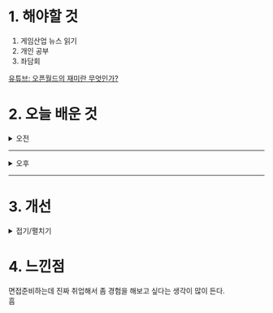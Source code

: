 
# 1. 해야할 것

1. 게임산업 뉴스 읽기 
2. 개인 공부  
3. 좌담회

[유튜브: 오픈월드의 재미란 무엇인가?](https://www.youtube.com/watch?v=goU6YfKWEIc)

# 2. 오늘 배운 것

<details>
<summary>오전</summary>

## 오늘의 뉴스
### 요약
■ AGF 2024, 10월 25일 스테이지 타임테이블 공개
국내 최대 규모 애니메이션 X 게임 축제 'AGF 2024’가 오는 10월 25일(금), 공식 SNS와 홈페이지를 통해 RED & BLUE 스테이지 타임테이블을 공개합니다. 메인 스폰서 '명조:워더링 더 웨이브'가 운영하는 RED 스테이지에는 인기 버추얼 유튜버 그룹 ‘스텔라이브’의 멤버 아라하시 타비, 아카네 리제, 아오쿠모 린이 직접 ‘명조’의 신규 소식과 함께 다양한 정보들을 공개할 예정으로 더욱 화제를 모으고 있습니다. 여기에 인기 애니메이션의 스테이지에 유명 성우진 출연이 예고되어, 서브컬처 팬들의 폭발적인 관심이 예상됩니다.

■ 플레이위드, '드래곤 플라이트2' 티저 사이트 공개
㈜플레이위드코리아(대표 김학준)는 ㈜플레이위드게임즈가 개발 중인 신작 모바일 게임 [드래곤 플라이트2]의 티저 사이트를 공개했습니다. 플레이위드코리아가 퍼블리싱 서비스 예정인 [드래곤 플라이트2]는 전작 [드래곤 플라이트 / 개발, 퍼블리싱 : ㈜라인게임즈]의 지식재산권(IP)을 계승한 정식 후속작입니다. 

■ 하이브IM 지스타 2024 조감도 공개, '아키텍트' 시연한다 
하이브IM(대표 정우용)은 24일, 신작 '아키텍트: 랜드 오브 엑자일(이하 아키텍트)'을 주제로 한 지스타 2024 부스 조감도를 공개했습니다. 하이브IM은 100 부스 규모로 지스타 2024 B2C관 제2전시장에 참가합니다.

■ '몬헌 와일즈', 11월 1일 오픈 베타 테스트 실시
전 세계 헌터들이 기다려온 '몬스터헌터 와일즈'의 오픈 베타 테스트 소식이 마침내 공개됐습니다.  '몬스터헌터 와일즈'의 오픈 베타 테스트는 PS5, XSX|S, PC(스팀)을 통해 진행되며, 모든 플랫폼 통틀어 11월 1일(금) 12:00부터 11월 4일(월) 11:59(한국 시간)까지 진행될 예정입니다. 크로스 플레이를 지원하는 만큼, 플랫폼에 상관없이 함께 즐길 수 있습니다.

■ 시리즈 최초 턴제 전략, '메탈슬러그 택틱스' 11월 5일 출시
에이치투 인터렉티브(이하 H2 INTERACTIVE, 대표 허준하)는 레이커 스튜디오(LEIKIR STUDIO)가 개발한 턴제 전략 게임 '메탈 슬러그 택틱스(Metal Slug Tactics)' 한국어판(다운로드 버전)을 오는 11월 5일 PC, PS4, PS5, 그리고 닌텐도 스위치로 정식 출시할 예정이라고 밝혔습니다. '메탈 슬러그 택틱스'는 수많은 플레이어들의 사랑을 받아온 인기 타이틀 '메탈 슬러그' 시리즈의 독특한 매력과 추억을 불러일으키는 재미를 전략 게임 스타일로 만들어 낸 새로운 작품입니다.

■ '클로저스', 12월 12일부로 나딕게임즈로 서비스 이관 
나딕게임즈가 개발, 넥슨이 서비스하던 MORPG '클로저스'가 출시 10년 만에 넥슨의 품을 떠나게 됐습니다. 이에 따라 '클로저스'의 라이브 서비스는 12월 12일부로 넥슨을 떠나 개발사인 나딕게임즈로 이관, 직접 서비스하게 됩니다.

■ 엔씨소프트 난투형 게임, '배틀크러쉬' 서비스 종료 
엔씨소프트의 난투 액션 게임 '배틀크러쉬'가 23일 구체적인 서비스 종료 일정을 공지했습니다. 서비스가 종료됨에 따라, 엔씨소프트는 2024년 6월 27일 오후 4시부터 10월 23일 오후 4시 사이에 구매한 모든 유료 상품에 대한 환불을 지원할 방침입니다.

■ 에픽게임즈, 새 통합 콘텐츠 마켓플레이스 '팹(Fab)' 런칭
언리얼 엔진과 에픽 에코시스템의 마켓플레이스가 통합된 새로운 콘텐츠 마켓플레이스 '팹'이 정식 출시됐습니다. 팹에서 제공하는 기능들을 살펴보면, 먼저 ▲ KitBash3D, Dekogon Studios, Leartes Studios와 같은 스튜디오와 크리에이터가 제공하는 최고의 퀄리티 3D 에셋, VFX,  환경 등의 콘텐츠가 포함된 방대한 콘텐츠 라이브러리를 탐색할 수 있으며, ▲ '채널'을 사용하여 언리얼 엔진, UEFN, 그리고 Unity와 호환되는 콘텐츠를 찾을 수 있습니다.

■ KOG 신작 '리턴 얼라이브' 스팀 출시 
코그(KOG)가 신작 탑 다운 전략 슈터 '리턴 얼라이브'를 10월 23일 오전 11시(한국시각) 스팀을 통해 전세계에 출시 했다고 발표했습니다. 대규모 핵전쟁 이후 생존자들은 무법 지대를 만들었고, 이 무법지대에는 변이된 생명체와 자의식을 가진 전투 로봇 병기들의 위험이 도사리고 있습니다.

■ 국산 인디게임 시상식, '인디플 어워즈' 인기투표 시작
사단법인 한국인디게임협회는 대한민국 유일의 인디게임 시상식인 '인디플어워즈 2024'에서 후보작 총 16팀을 선정했으며, 게임을 좋아하는 유저 대상으로 온라인 인기투표를 진행한다고 밝혔습니다. 온라인 투표는 협회 공식 네이버카페 ‘인디플’에 작성된 후보작 게임들의 홍보글을 보고 게시글 ‘좋아요’ 버튼을 클릭하는 형태로 간편하게 참여가 가능하고 12월 12일(목)까지 투표를 할 수 있습니다.

■ MSI, AI PC의 미래를 열다: 안산 상록고에서 AI 특강 진행
(주)엠에스아이코리아(https://kr.msi.com, 대표 공번서)는 지난 10월 22일, 안산 상록고등학교 학생들을 대상으로 AI(인공지능) 교육 특강을 진행했다고 밝혔습니다. MSI코리아 담당자는 "이번 특강을 통해 학생들은 최신 AI 기술의 실제 사례를 접하고, MSI의 혁신적인 기술이 어 떻게 사람들의 생활을 변화시키고 있는지를 이해하게 되었다"며 "앞으로도 지역 사회와 함께 학생들이 필요한 기술 역량을 키울 수 있도록 지원할 것"이라고 전했습니다.

■ 웹젠, 지스타 2024서 '드래곤소드' 등 신작 2종 공개
웹젠(대표 김태영)이 '지스타2024'에 신작 2종을 출품합니다. 함께 출품하는 '테르비스'는 웹젠이 자체 개발 중인 서브컬처 수집형RPG 게임입니다. ‘드래곤소드’는 웹젠이 국내 게임 개발사 ‘하운드13’에 300억 원의 지분 투자와 함께 퍼블리싱 계약을 체결한 오픈월드 액션RPG 게임입니다.  자세한 출품작 정보와 부스 이벤트 내용은 ‘지스타2024’ 웹젠 출품작 특별 홈페이지를 개설해 추후 안내할 예정입니다.

■ CFK, 할로윈 맞이 스팀 게임 할인 프로모션 진행
글로벌 게임 퍼블리셔 CFK(대표 구창식)은 24일, 핼러윈 데이를 맞이해 자사의 게임 라인업이 할인 프로모션을 진행한다고 밝혔습니다. '식스타 게이트: 스타트레일'을 비롯해 '식혼도: 백화요란', '닌자일섬', '스마일모' 등 CFK의 인기 라인업이 대거 할인에 돌입, 게임을 구매하기에 좋은 기회가 될 것으로 보입니다.

■ EA SPORTS FC PRO 페스티벌, 12월 21일 광명서 개최
(NASDAQ: EA)는 2024년 12월 21일-22일 양일간 경기도 광명에서 아시아 유일의 축구 e스포츠 축제 FC Pro Festival 2024 (이하'FC PRO 페스티벌)을 개최한다고 발표했습니다. 이전 'FC PRO 페스티벌 대회에서 활약한 'FC 온라인 프로 선수 뿐만 아니라, 인플루언서 그리고 'FC 온라인, 'FC 모바일 의 일반 유저 선수들도 'FC PRO 페스티벌에 참여하여 화려한 게임플레이 기술을 선보일 예정입니다.
</details>

****

<details>
<summary>오후</summary>

## 좌담회
1. 어떤 수업 들었는가?
2. 어떻게 접하고 지원동기가 무엇인가?
3. 온라인/오프라인 둘 중 무엇으로 들었는가?
4. 수업은 계획한 상태로 진행되었는가? 변경이 되었는가?
5. 강사의 전문성은 어떤가?
6. 강의에서 무엇이 좋았는가?
7. 온라인이 좋냐? 오프라인이 좋냐?
8. 개선사항이 있으면 가감없이 말해달라.

****

## 100문 100답
가장 인상 깊었던 게임 시스템에 대해서 논리적으로 서술하세요.

가장 우수한 능력이 뭔가요?

가장 재미있게 한 게임과 그 이유가 뭔가요?

가장 최근에 한 팀 협업이 뭔가요?

가장 최악의 게임 시스템은 뭔가요?

가장 최악의 게임 컨텐츠는 뭔가요?

같은 장르에서 두 개의 게임을 선정하고 비교해보세요.

게임 거래를 어떤 시스템에서는 인플레이션이 심화될 것 같아서 뺐습니다. 왜 그럴 것 같은지 이야기를 해주세요.

게임 기획 전공이 아니라면, 게임 기획을 왜 하려고 하세요?

게임을 많이 하세요?

게임 기획자로서의 포부/목표/필요한 것/자신이 노력하고 있는 바를 말해주세요.

게임 기획자로서 가지고 있는 기술을 말해주세요.

게임 좋아하세요?

게임 중 가장 잘 만들었다고 생각하는 시스템은 뭔가요?

게임 중 가장 잘 만들었다고 생각하는 컨텐츠는 뭔가요?

게임 기획자를 왜 하려고 하세요?

게임 기획자에 대해서 설명해보세요.

게임기획자의 직군을 분류해보세요.

게임 회사에 입사하기 위해서 어떤 노력을 했나요?

경험치 100을 주는 몬스터를 네 명이 잡았을 경우에 경험치 분배를 어떻게 해야 할까요?

국산 MMORPG의 단점에 대해서 설명해주세요.

국산 MMORPG의 장점에 대해서 설명해주세요.

그래픽 퀄을 어떤 것을 다룰 수 있으신가요? 그 깊이는 어떠신가요?

기획자가 된다면 앞으로의 계획, 하고 싶은 것은 어떤 것이 있으세요? 3년 후? 5년 후?

기획자로서 갖춰야 할 덕목 혹은 소양은 무엇인가요?

기획자와 서비스의 관계에 대해서 말해주세요.

기획자와 커뮤니티의 관계에 대해서 말해주세요.

기획자에게 가장 중요한 역량은 무엇일까요?

게임의 비즈니스 모델에 대해서 설명해주세요.

동영상 제작 능력이 있으신가요?

DPS에 대해서 설명해주세요.

레벨 디자이너에서 중요시되는 것은 무엇인가요?

흥행하는 게임들의 통합 이유는 무엇인가요?

마지막으로 하고 싶은 말이 있으신가요?

맥, 마이크로소프트 UI 가이드라인을 겸로 공부해봤나요?

면접장의 예상 질문을 어떻게 생각했으며 어떻게 답하려고 노력했나요?

북미게임을 무엇을 해봤어요?

삶에 가장 큰 영향을 끼친 책 3권을 말해주세요.

상점이 대부분의 게임에 왜 기본 요소인가요?

성공한 게임도 인플레이션이 심화되는데 왜 그런 것 같은지 이야기해주세요.

스크립트를 언어는 어떤 것을 다룰 수 있으신가요?

시스템 디자이너가 어떤 일을 하나요?

시스템과 컨텐츠는 같은 영역인가요. 둘 중 어느 영역에서 세부적으로 어느 부분에서 자신의 역량을 발휘하고 싶은가요?

신입기획자가 하는 일이 뭔가요?

앞으로 나올 게임 중 가장 기대되는 게임과 그 이유는 무엇인가요?

앞으로 어떤 업무를 맡아서 진행하게 될 것 같아요?

앞으로의 게임 산업의 전망은 어떤가요?

야근할 수 있나요?

어떤 게임을 얼마나 해보셨나요? 어떤 장르의 게임을 주로 해보셨나요? PC와 모바일을 각각 분류해서 말해주세요.

어떤 장르의 게임을 좋아하세요?

언리얼 엔진을 할 줄 아세요?

엑셀 잘 하세요?

오버파워캐릭터에 대해서 어떻게 생각하세요?

모바일 게임이 트렌드가 되었는데 왜 온라인 게임에 입사하고 싶으세요?

우리 게임을 본인이 기획을 한다면 어떤 부분을 어떻게 수정하고 싶으세요?

유니티를 할 줄 아세요?

이력서를 보니 공백기간이 있는데, 그동안 뭐하셨어요?

입사하면 무엇을 얻어가고 싶으시고, 우리 회사는 얻을 수 있나요?

자기 연봉을 제시해보세요. 또한 그 이유는 무엇인가요?

자기 포트폴리오에 대해서 설명을 해보세요.

자신의 장점과 단점을 말해주세요.

잘 된 게임 데이터를 뜯어서 분석을 해본 적이 있나요? 있다면 거기서 무엇을 얻으셨나요?

재미있는 게임, 인기가 있는 게임 그리고 상업적으로 성공한 게임을 말해주세요. 다르다면 그 이유를 말해주세요.

저희 회사 게임을 해보셨나요?

졸업 후 경력이 없네요. 무엇을 하셨어요?

좋아하는 서브컬처 있으세요?

지금 본사의 게임을 하지 않는다면 왜 하지 않는지, 이유가 뭔가요?

최근에 게임 기획자가 되기 위해 어떤 교육을 받으셨나요?

최근에 했던 게임이 뭔가요?

컨텐츠 디자이너가 어떤 일을 해요?

큐와 스택에 대해 말해보세요.

툴을 배우는데, 얼마나 걸리는지, 스케치업의 경우 본인이 숙련할 수 있었던 구체적인 기간?

특이한 혹은 재미있게 한 게임의 시스템을 논리적으로 분석하고 이와 비슷한 시스템을 가진 게임의 시스템을 비교분석해주세요.

특정 장르에서 전투 기획 시스템을 어떻게 설정할 것인가요?

포트폴리오 기획서를 직접 만들었나요?

포트폴리오 로드맵을 직접 작성하였나요?

포트폴리오 안의 기획의도와 같이 실질적인 기획 능력과 게임 분석 능력에 관해 질문할게요

포트폴리오 제작 기간은 어떻게 되나요?

포트폴리오를 혼자 만드셨나요?

포트폴리오에 대해 설명해주세요

한국, 일본, 북미의 UI 차이점은 무엇이라고 생각하세요?

협업 과정을 해봤다면 과정 중에 동료끼리 트러블이 있었는지 어떻게 해결했는지 궁금하네요.

회사에 대해 더 질문하고 싶으신 것 있으세요?

우리 회사에 지원한 동기가 뭔가요?

휴일의 하루 일과를 말해주세요

캐릭터의 이름을 어떻게 설정할 것인지 설명해주세요

1:1 개인거래에 대한 자신의 생각을 이야기 해주세요

1분 자기소개를 해주세요

C,C++언어는 어디까지 이해하고 있나요?

ELO 시스템에 대해서 설명해보세요

FSM에 대해서 설명해보세요

JPEG와 PNG 차이점을 설명해주세요

MMORPG와 MORPG의 차이점을 설명해주세요

MMORPG의 Attraction 방법과 Motivation 제공에 대해서 설명해주세요

MMORPG의 interaction에 대해서 설명해주세요

MMORPG의 커뮤니티에 대해서 설명해주세요

MMORPG의 플레이 타임과 라이프 타임에 대해서 설명해주세요

MS 오피스 사용능력은 어떻게 되나요?

내 문서는 어떻게 만들었나요?

VBA 잘하세요?



</details>

****


# 3. 개선


<details>
<summary>접기/펼치기</summary>


</details>



# 4. 느낀점
면접준비하는데 진짜 취업해서 좀 경험을 해보고 싶다는 생각이 많이 든다.\
흠

